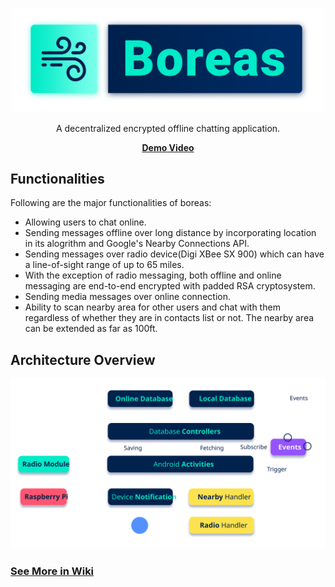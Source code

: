 
<p align="center"><img src="https://github.com/akshat46/boreas/blob/master/assets/logo.png" width="500"></p>

<p align="center">A decentralized encrypted offline chatting application.</p>
<p align="center"><a href="https://drive.google.com/file/d/1aw7bde9RUFunkEi6PhOpkJVmyOFW7VZ9/view?usp=sharing"><strong>Demo Video</strong></a></p>

## Functionalities

Following are the major functionalities of boreas: 

- Allowing users to chat online. 
- Sending messages offline over long distance by incorporating location in its alogrithm and Google's Nearby Connections API. 
- Sending messages over radio device(Digi XBee SX 900) which can have a line-of-sight range of up to 65 miles.
- With the exception of radio messaging, both offline and online messaging are end-to-end encrypted with padded RSA cryptosystem.
- Sending media messages over online connection.
- Ability to scan nearby area for other users and chat with them regardless of whether they are in contacts list or not. The nearby area can be extended as far as 100ft.

## Architecture Overview

<p align="center"><img src="https://github.com/akshat46/boreas/blob/master/assets/architecture.svg"></p>

### [See More in Wiki](https://github.com/akshat46/Boreas/wiki)
